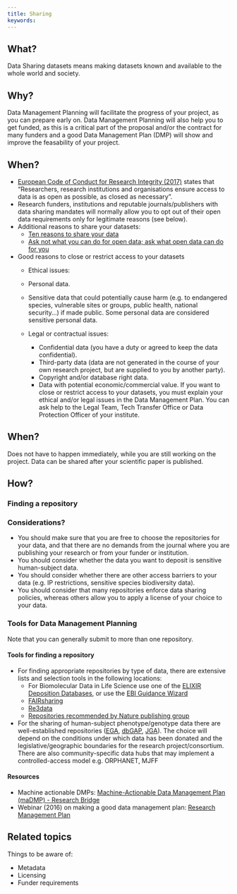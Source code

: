 ```yaml
---
title: Sharing
keywords:
---
```


## What?
Data Sharing datasets means making datasets known and available to the whole world and society.  

## Why?
Data Management Planning will facilitate the progress of your project, as you can prepare early on. Data Management Planning will also help you to get funded, as this is a critical part of the proposal and/or the contract for many funders and a good Data Management Plan (DMP) will show and improve the feasability of your project.

## When?
* [European Code of Conduct for Research Integrity (2017)](https://www.allea.org/wp-content/uploads/2017/05/ALLEA-European-Code-of-Conduct-for-Research-Integrity-2017.pdf) states that “Researchers, research institutions and organisations ensure access to data is as open as possible, as closed as necessary”.
* Research funders, institutions and reputable journals/publishers with data sharing mandates will normally allow you to opt out of their open data requirements only for legitimate reasons (see below).
* Additional reasons to share your datasets:
  - [Ten reasons to share your data](https://www.natureindex.com/news-blog/ten-reasons-to-share-your-data)
  - [Ask not what you can do for open data; ask what open data can do for you](http://blogs.nature.com/naturejobs/2017/06/19/ask-not-what-you-can-do-for-open-data-ask-what-open-data-can-do-for-you/)
* Good reasons to close or restrict access to your datasets
  - Ethical issues:
  - Personal data.

  - Sensitive data that could potentially cause harm (e.g. to endangered species, vulnerable sites or groups, public health, national security…) if made public. Some personal data are considered sensitive personal data.
  - Legal or contractual issues:
    - Confidential data (you have a duty or agreed to keep the data confidential).
    - Third-party data (data are not generated in the course of your own research project, but are supplied to you by another party).  
    - Copyright and/or database right data.
    - Data with potential economic/commercial value.
If you want to close or restrict access to your datasets, you must explain your ethical and/or legal issues in the Data Management Plan. You can ask help to the Legal Team, Tech Transfer Office or Data Protection Officer of your institute.

## When?
Does not have to happen immediately, while you are still working on the project. Data can be shared after your scientific paper is published.

## How?
### Finding a repository

### Considerations?
* You should make sure that you are free to choose the repositories for your data, and that there are no demands from the journal where you are publishing your research or from your funder or institution.
* You should consider whether the data you want to deposit is sensitive human-subject data.
* You should consider whether there are other access barriers to your data (e.g. IP restrictions, sensitive species biodiversity data).
* You should consider that many repositories enforce data sharing policies, whereas others allow you to apply a license of your choice to your data.


### Tools for Data Management Planning
Note that you can generally submit to more than one repository.

#### Tools for finding a repository
* For finding appropriate repositories by type of data, there are extensive lists and selection tools in the following locations:
  - For Biomolecular Data in Life Science use one of the [ELIXIR Deposition Databases](https://elixir-europe.org/platforms/data/elixir-deposition-databases), or use the [EBI Guidance Wizard](https://www.ebi.ac.uk/submission/) 
  - [FAIRsharing](https://fairsharing.org/)
  - [Re3data](https://re3data.org/)
  - [Repositories recommended by Nature publishing group](https://www.nature.com/sdata/policies/repositories)
* For the sharing of human-subject phenotype/genotype data there are well-established repositories ([EGA](https://ega-archive.org/), [dbGAP](https://www.ncbi.nlm.nih.gov/gap/), [JGA](https://www.ddbj.nig.ac.jp/jga/index-e.html)). The choice will depend on the conditions under which data has been donated and the legislative/geographic boundaries for the research project/consortium. There are also community-specific data hubs that may implement a controlled-access model e.g. ORPHANET, MJFF

#### Resources 
* Machine actionable DMPs: [Machine-Actionable Data Management Plan (maDMP) - Research Bridge](https://library.ust.hk/sc/machine-actionable-dmp/)
* Webinar (2016) on making a good data management plan: [Research Management Plan](https://researcheracademy.elsevier.com/research-preparation/research-data-management/creating-good-research-data-management-plan)

## Related topics
Things to be aware of:
* Metadata
* Licensing
* Funder requirements
